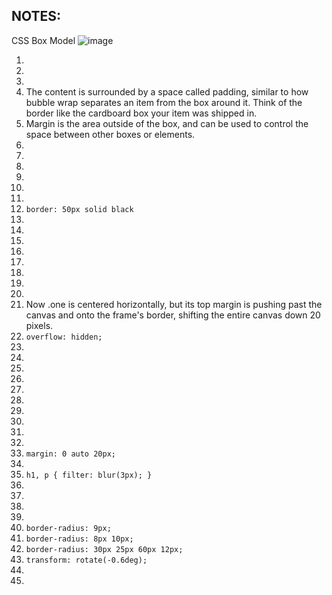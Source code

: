 ## NOTES:
CSS Box Model
![image](https://user-images.githubusercontent.com/105960343/178665895-f63bde5a-5b0d-4392-8b87-dfac0cc12d1d.png)

1.
2.
3.
4. The content is surrounded by a space called padding, similar to how bubble wrap separates an item from the box around it. Think of the border like the cardboard box your item was shipped in.
5. Margin is the area outside of the box, and can be used to control the space between other boxes or elements.
6.
7.
8.
9.
10.
11.
12. `border: 50px solid black`
13.
14.
15.
16.
17.
18.
19.
20.
21. Now .one is centered horizontally, but its top margin is pushing past the canvas and onto the frame's border, shifting the entire canvas down 20 pixels.
22. `overflow: hidden;`
23.
24.
25.
26.
27.
28.
29.
30.
31.
32.
33. `margin: 0 auto 20px;`
34. 
35. `h1, p { filter: blur(3px); }`
36. 
37.
38.
39.
40. `border-radius: 9px;`
41. `border-radius: 8px 10px;`
42. `border-radius: 30px 25px 60px 12px;`
43. `transform: rotate(-0.6deg);`
44. 
45.
